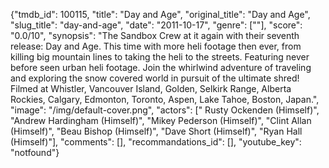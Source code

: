 {"tmdb_id": 100115, "title": "Day and Age", "original_title": "Day and Age", "slug_title": "day-and-age", "date": "2011-10-17", "genre": [""], "score": "0.0/10", "synopsis": "The Sandbox Crew at it again with their seventh release: Day and Age. This time with more heli footage then ever, from killing big mountain lines to taking the heli to the streets. Featuring never before seen urban heli footage. Join the whirlwind adventure of traveling and exploring the snow covered world in pursuit of the ultimate shred! Filmed at Whistler, Vancouver Island, Golden, Selkirk Range, Alberta Rockies, Calgary, Edmonton, Toronto, Aspen, Lake Tahoe, Boston, Japan.", "image": "/img/default-cover.png", "actors": [" Rusty Ockenden (Himself)", "Andrew Hardingham (Himself)", "Mikey Pederson (Himself)", "Clint Allan (Himself)", "Beau Bishop (Himself)", "Dave Short (Himself)", "Ryan Hall (Himself)"], "comments": [], "recommandations_id": [], "youtube_key": "notfound"}